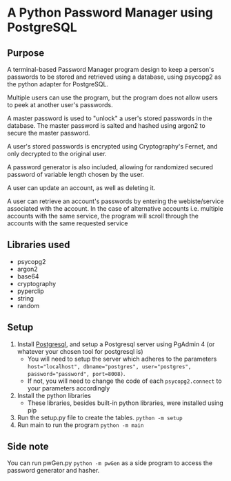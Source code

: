 # A Python Password Manager using PostgreSQL
## Purpose
A terminal-based Password Manager program design to keep a person's passwords to be stored and retrieved using a database, using psycopg2 as the python adapter for PostgreSQL.

Multiple users can use the program, but the program does not allow users to peek at another user's passwords.

A master password is used to "unlock" a user's stored passwords in the database. The master password is salted and hashed using argon2 to secure the master password.

A user's stored passwords is encrypted using Cryptography's Fernet, and only decrypted to the original user.

A password generator is also included, allowing for randomized secured password of variable length chosen by the user.

A user can update an account, as well as deleting it.

A user can retrieve an account's passwords by entering the webiste/service associated with the account. In the case of alternative accounts i.e. multiple accounts with the same service, the program will scroll through the accounts with the same requested service

## Libraries used
* psycopg2
* argon2
* base64
* cryptography
* pyperclip
* string
* random

## Setup
1. Install [Postgresql](https://www.postgresql.org/), and setup a Postgresql server using PgAdmin 4 (or whatever your chosen tool for postgresql is)
    * You will need to setup the server which adheres to the parameters ```host="localhost", dbname="postgres", user="postgres", password="password", port=8008)```. 
    * If not, you will need to change the code of each ```psycopg2.connect``` to your parameters accordingly
2. Install the python libraries 
    * These libraries, besides built-in python libraries, were installed using pip
3. Run the setup.py file to create the tables. ```python -m setup```
4. Run main to run the program ```python -m main```
## Side note
You can run pwGen.py ```python -m pwGen``` as a side program to access the password generator and hasher.
